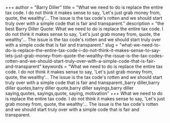 +++
author = "Barry Diller"
title = "What we need to do is replace the entire tax code. I do not think it makes sense to say, 'Let's just grab money from, quote, the wealthy'... The issue is the tax code's rotten and we should start truly over with a simple code that is fair and transparent."
description = "the best Barry Diller Quote: What we need to do is replace the entire tax code. I do not think it makes sense to say, 'Let's just grab money from, quote, the wealthy'... The issue is the tax code's rotten and we should start truly over with a simple code that is fair and transparent."
slug = "what-we-need-to-do-is-replace-the-entire-tax-code-i-do-not-think-it-makes-sense-to-say-lets-just-grab-money-from-quote-the-wealthy-the-issue-is-the-tax-codes-rotten-and-we-should-start-truly-over-with-a-simple-code-that-is-fair-and-transparent"
keywords = "What we need to do is replace the entire tax code. I do not think it makes sense to say, 'Let's just grab money from, quote, the wealthy'... The issue is the tax code's rotten and we should start truly over with a simple code that is fair and transparent.,barry diller,barry diller quotes,barry diller quote,barry diller sayings,barry diller saying,quotes, sayings,quote, saying, motivation"
+++
What we need to do is replace the entire tax code. I do not think it makes sense to say, 'Let's just grab money from, quote, the wealthy'... The issue is the tax code's rotten and we should start truly over with a simple code that is fair and transparent.
